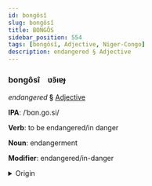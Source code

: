 ```yaml
---
id: bongôsî
slug: bongôsî
title: BONGÔS
sidebar_position: 554
tags: [bongôsî, Adjective, Niger-Congo]
description: endangered § Adjective
---
```


### bongôsî&emsp;<span kind="abugida">ʋ̃ꜿıɐɟ</span>

*endangered* **§** [Adjective](../../tags/Adjective)

**IPA**: /ˈbɑn.go.si/

**Verb**: to be endangered/in danger

**Noun**: endangerment

**Modifier**: endangered/in-danger

<details>
    <summary>Origin</summary>
    Chichewa/Shona pangozi /paᵑɡɔzi/<br/>
    <em>Niger-Congo Language Family</em>
</details>